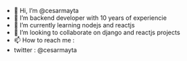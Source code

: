 - 👋 Hi, I’m @cesarmayta
- 👀 I’m backend developer with 10 years of experiencie
- 🌱 I’m currently learning nodejs and reactjs
- 💞️ I’m looking to collaborate on django and reactjs projects
- 📫 How to reach me :
- twitter : @cesarmayta

